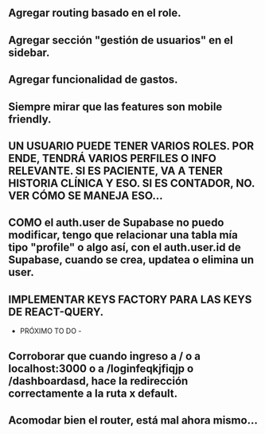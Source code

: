 ## Agregar routing basado en el role.
## Agregar sección "gestión de usuarios" en el sidebar.
## Agregar funcionalidad de gastos.
## Siempre mirar que las features son mobile friendly.

## UN USUARIO PUEDE TENER VARIOS ROLES. POR ENDE, TENDRÁ VARIOS PERFILES O INFO RELEVANTE. SI ES PACIENTE, VA A TENER HISTORIA CLÍNICA Y ESO. SI ES CONTADOR, NO. VER CÓMO SE MANEJA ESO...

## COMO el auth.user de Supabase no puedo modificar, tengo que relacionar una tabla mía tipo "profile" o algo así, con el auth.user.id de Supabase, cuando se crea, updatea o elimina un user.

## IMPLEMENTAR KEYS FACTORY PARA LAS KEYS DE REACT-QUERY.





- PRÓXIMO TO DO -
## Corroborar que cuando ingreso a / o a localhost:3000 o a /loginfeqkjfiqjp o /dashboardasd, hace la redirección correctamente a la ruta x default.
## Acomodar bien el router, está mal ahora mismo...